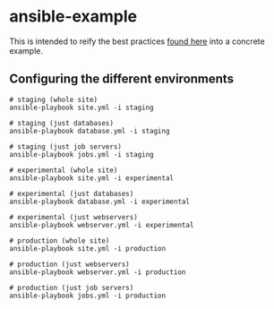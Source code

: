 # ansible-example

This is intended to reify the best practices [found here](http://docs.ansible.com/ansible/playbooks_best_practices.html) into a concrete example.

## Configuring the different environments

```
# staging (whole site)
ansible-playbook site.yml -i staging

# staging (just databases)
ansible-playbook database.yml -i staging

# staging (just job servers)
ansible-playbook jobs.yml -i staging
```

```
# experimental (whole site)
ansible-playbook site.yml -i experimental

# experimental (just databases)
ansible-playbook database.yml -i experimental

# experimental (just webservers)
ansible-playbook webserver.yml -i experimental
```

```
# production (whole site)
ansible-playbook site.yml -i production

# production (just webservers)
ansible-playbook webserver.yml -i production

# production (just job servers)
ansible-playbook jobs.yml -i production
```
